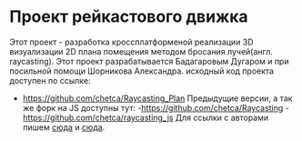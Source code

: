 # Проект рейкастового движка

Этот проект - разработка кроссплатформеной реализации 3D визуализации 2D плана помещения методом бросания лучей(англ. raycasting). Этот проект разрабатывается Бадагаровым Дугаром и при посильной помощи Шорникова Александра. исходный код проекта доступен по ссылке:
- https://github.com/chetca/Raycasting_Plan
Предыдущие версии, а так же форк на JS доступны тут:
 -https://github.com/chetca/Raycasting
 -https://github.com/chetca/raycasting_js
Для ссылки с авторами пишем [сюда](https://vk.com/unknown____user) и [сюда](https://vk.com/alex_von_shor).
